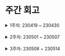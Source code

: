 # 주간 회고

<details>
	<summary>1주차: 230419 ~ 230430</summary>

### 😊Liked
framer-motion 을 사용하여 page transition 애니메이션을 구현해보았는데 처음 접해보는 라이브러리라 생소했지만 막상 구현하여 작동되는걸보니 신기하고 재밌었습니다!

### 😓Lacked
이전페이지와 다음페이지를 비교하여 페이지가 슬라이드처럼 왼쪽 오른쪽으로 이동해야하는데 이전페이지의 url값과 다음페이지의url 값을 비교하여 방향을 정하는 로직을 구현하는것이 어려웠습니다.

</details>
<br />
<details>
	<summary>2주차: 230501 ~ 230507</summary>

### 📖Learned
- 첫번째로 리액트쿼리로 인피니티스크롤 구현을 아주 간단하고 손쉽게 구현해보았다. 리액트쿼리의 useInfinityQuery 훅을통해 pageParam으로 size 값만 백엔드에 전달해주면 이를통해 내가 원하는 갯수만큼의 데이터를 불러올수있었다.
- 두번째 배운것은 모달을 여러개 띄우는법을 배웠다. 우리프로젝트에서는 리덕스로 모달을 관리하는데 디스패치 를통해 액션으로 넘어온 모달타입을 스토어에 저장한후 모달을 관리하는 컴포넌트에서 스토어의 모달타입을 비교하여 하나의 모달만 렌더링해주고있다. 이 방법은 하나의 모달만 띄울수있다. 모달을 여러개띄우는방법은 배열을통해 모달타입들을 배열에 넣어주고 배열로 모달들을 유지시키는것이다. 배열로 모달을 관리하면 첫번째 모달,두번째,세번째 계속 모달을 띄울수있으며 모달을 제거할땐 배열에서 뒤에서부터 하나씩 제거해가면된다.

### 😊Liked
- 스타일컴포넌트의 ThemeProvider 를 사용하여 작업하는것이 좋았습니다. 컬러,버튼크기 등등 공통으로 사용하는것들을 미리 팀원과 정하고 사용하니 작업의 능률이 올라갔습니다.

### 😓Lacked
- 항상 타입스크립트를 잘쓰고있는가에 대해서 의문점이 든다. 타입지정을 하는건 이젠 어느정도 익숙해졌지만 조금더 유연하게 사용하고싶다.

### 🚀Longed for
- 개발은 기본기가 가장 중요한것같다. 타입스크립트 기본기와 자바스크립트 리액트 전부 기본기들을 한번 훑어봐야겠다.

</details>
<br />
<details>
	<summary>3주차: 230508 ~ 230514</summary>

### 📖Learned
- useQuery 의 select 옵션을 통하여 데이터를 커스텀하여 화면에 랜더링하였다. 데이터를 받아오는중에 커스텀하여 화면에 보여주고싶은대로 설정할수있다는게 무척이나 매력있었다.
- useMutation 의 콜백함수인 onSuccess,onError 를 사용하여 API요청 성공,에러 등을 아주 손쉽게 핸들링 할수 있었다.
- useQueryClient 를 이용하여 만약 API요청이 onSuccess 라면 자동으로 데이터페칭 함수를 재호출하여 화면을 최신화해주는 queryClient.invalidateQueries(queryKey) 를 사용했다.

### 😊Liked
- 프로젝트 팀원데이터를 받아오는 API를 사용했는데 내 생각대로 잘 되지않았다. 그래서 해당API를 담당하는 성현님과 계속 얘기하면서 어떤부분을 수정하면 좋을지 부탁하여 API를 수정하였는데 성현님이 나의 요청대로 잘 수정해주신 덕분에 생각대로 잘 작동됐다. 이 부분에서 협업과 의사소통이 얼마나 중요한지 깨닫게되어서 좋았다.

### 😓Lacked
- 프로젝트를 계속 진행하다보니 파일이 많아지고 파일이 많아지는 만큼 타입도 많아졌다. 그래서 한 파일에 타입이 엄청많거나 여기저기 중복되는 타입도 많았다... 타입관리에 대해서 부족함을 느꼈다.
- 또한 컴포넌트 하나에 무언가 기능,데이터,뷰 등등 집중적으로 모아져있는것같다. 컴포넌트 구조에대해서도 고민을 해야할것같다.

### 🚀Longed for
- 다른 유명한 타입스크립트+리액트 프로젝트를 보면서 폴더구조를 어떻게 했는지 파악해야겠다.

</details>